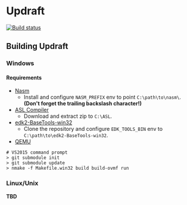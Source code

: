 # Updraft

[![Build status](https://ci.appveyor.com/api/projects/status/gdgm3pft3gcovlrh?svg=true)](https://ci.appveyor.com/project/prince0203/updraft)

## Building Updraft

### Windows

#### Requirements

* [Nasm](http://www.nasm.us/)
  * Install and configure `NASM_PREFIX` env to point `C:\path\to\nasm\`. **(Don't forget the trailing backslash character!)**
* [ASL Compiler](https://acpica.org/downloads/binary-tools)
  * Download and extract zip to `C:\ASL`.
* [edk2-BaseTools-win32](https://github.com/tianocore/edk2-BaseTools-win32)
  * Clone the repository and configure `EDK_TOOLS_BIN` env to `C:\path\to\edk2-BaseTools-win32`.
* [QEMU](https://www.qemu.org/)

```shell
# VS2015 command prompt
> git submodule init
> git submodule update
> nmake -f Makefile.win32 build build-ovmf run
```

### Linux/Unix

**TBD**
